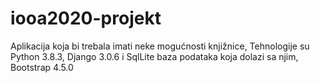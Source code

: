 # iooa2020-projekt
Aplikacija koja bi trebala imati neke mogućnosti knjižnice,
Tehnologije su Python 3.8.3,
Django 3.0.6 i SqlLite baza podataka koja dolazi sa njim,
Bootstrap 4.5.0



